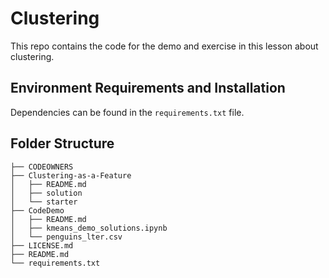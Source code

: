 # Clustering

This repo contains the code for the demo and exercise in this lesson about clustering.

## Environment Requirements and Installation

Dependencies can be found in the `requirements.txt` file.

## Folder Structure

```
├── CODEOWNERS
├── Clustering-as-a-Feature
│   ├── README.md
│   ├── solution
│   └── starter
├── CodeDemo
│   ├── README.md
│   ├── kmeans_demo_solutions.ipynb
│   └── penguins_lter.csv
├── LICENSE.md
├── README.md
└── requirements.txt
```

